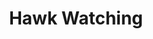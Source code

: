 ---
title: Hawk Watching
image: https://res.cloudinary.com/rama-llama/image/upload/v1600018264//Flight_2_nfok0h.jpg
categories:
  - Wild
  - Birds
  - birds of prey
---